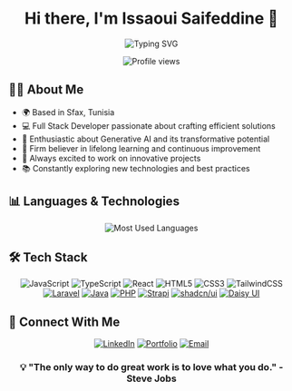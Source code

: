 <div align="center">
  <h1>Hi there, I'm Issaoui Saifeddine 👋</h1>
  <img src="https://readme-typing-svg.demolab.com?font=Fira+Code&pause=1000&color=2F81F7&center=true&vCenter=true&width=435&lines=Full+Stack+Developer;AI+Enthusiast;Lifelong+Learner" alt="Typing SVG" />
</div>

<p align="center">
  <img src="https://komarev.com/ghpvc/?username=WassimGouia&color=blue&style=flat-square&label=Profile+Views" alt="Profile views" />
</p>

## 👨‍💻 About Me
- 🌍 Based in Sfax, Tunisia
- 💻 Full Stack Developer passionate about crafting efficient solutions
- 🤖 Enthusiastic about Generative AI and its transformative potential
- 🎯 Firm believer in lifelong learning and continuous improvement
- 🚀 Always excited to work on innovative projects
- 📚 Constantly exploring new technologies and best practices

## 📊 Languages & Technologies
<div align="center">
  <img src="https://github-readme-stats.vercel.app/api/top-langs/?username=WassimGouia&layout=compact&theme=dark&hide_border=true&bg_color=0D1117" alt="Most Used Languages" />
</div>

## 🛠 Tech Stack
<div align="center">
  
![JavaScript](https://img.shields.io/badge/-JavaScript-F7DF1E?style=for-the-badge&logo=javascript&logoColor=black)
![TypeScript](https://img.shields.io/badge/-TypeScript-3178C6?style=for-the-badge&logo=typescript&logoColor=white)
![React](https://img.shields.io/badge/-React-61DAFB?style=for-the-badge&logo=react&logoColor=black)
![HTML5](https://img.shields.io/badge/-HTML5-E34F26?style=for-the-badge&logo=html5&logoColor=white)
![CSS3](https://img.shields.io/badge/-CSS3-1572B6?style=for-the-badge&logo=css3&logoColor=white)
![TailwindCSS](https://img.shields.io/badge/-TailwindCSS-38B2AC?style=for-the-badge&logo=tailwind-css&logoColor=white)
[![Laravel](https://img.shields.io/badge/-Laravel-FF2D20?style=for-the-badge&logo=laravel&logoColor=white)](https://laravel.com)
[![Java](https://img.shields.io/badge/-Java-007396?style=for-the-badge&logo=java&logoColor=white)](https://www.java.com)
[![PHP](https://img.shields.io/badge/-PHP-777BB4?style=for-the-badge&logo=php&logoColor=white)](https://php.net)
[![Strapi](https://img.shields.io/badge/-Strapi-2F2E8B?style=for-the-badge&logo=strapi&logoColor=white)](https://strapi.io)
[![shadcn/ui](https://img.shields.io/badge/-shadcn/ui-000000?style=for-the-badge&logo=shadcnui&logoColor=white)](https://ui.shadcn.com)
[![Daisy UI](https://img.shields.io/badge/-DaisyUI-5A0EF8?style=for-the-badge&logo=daisyui&logoColor=white)](https://daisyui.com)

</div>

## 🤝 Connect With Me
<div align="center">
  
[![LinkedIn](https://img.shields.io/badge/LinkedIn-0077B5?style=for-the-badge&logo=linkedin&logoColor=white)]([https://linkedin.com/in/YOUR_LINKEDIN](https://www.linkedin.com/in/saifeddine-issaouii/))
[![Portfolio](https://img.shields.io/badge/Portfolio-000000?style=for-the-badge&logo=About.me&logoColor=white)](YOUR_PORTFOLIO_LINK)
[![Email](https://img.shields.io/badge/Email-D14836?style=for-the-badge&logo=gmail&logoColor=white)](mailto:issaouisaifeddine22@gmail.com)

</div>

<div align="center">
  
### 💡 "The only way to do great work is to love what you do." - Steve Jobs

</div>
